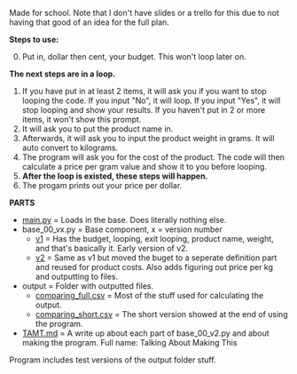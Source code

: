 Made for school.
Note that I don't have slides or a trello for this due to not having that good of an idea for the full plan.

**Steps to use:**

  0. Put in, dollar then cent, your budget. This won't loop later on.
  
**The next steps are in a loop.**
  1. If you have put in at least 2 items, it will ask you if you want to stop looping the code. If you input "No", it will loop. If you input "Yes", it will stop looping and show your results. If you haven't put in 2 or more items, it won't show this prompt.
  2. It will ask you to put the product name in.
  3. Afterwards, it will ask you to input the product weight in grams. It will auto convert to kilograms.
  4. The program will ask you for the cost of the product. The code will then calculate a price per gram value and show it to you before looping.
  5. **After the loop is existed, these steps will happen.**
  6. The progam prints out your price per dollar.


**PARTS**

- [main.py](main.py) = Loads in the base. Does literally nothing else.
- base_00_vx.py = Base component, x = version number
  - [v1](old_files/base_00_v1.py) = Has the budget, looping, exit looping, product name, weight, and that's basically it. Early version of v2.
  - [v2](base_00_v2.py) = Same as v1 but moved the buget to a seperate definition part and reused for product costs. Also adds figuring out price per kg and outputting to files.
- output = Folder with outputted files.
  - [comparing_full.csv](output/comparing_full.csv) = Most of the stuff used for calculating the output.
  - [comparing_short.csv](output/comparing_short.csv) = The short version showed at the end of using the program.
- [TAMT.md](TAMT.md) = A write up about each part of base_00_v2.py and about making the program. Full name: Talking About Making This

Program includes test versions of the output folder stuff.